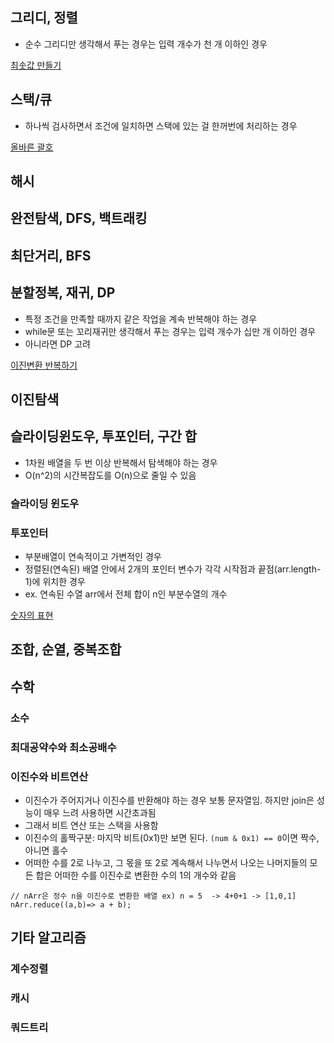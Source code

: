 ## 그리디, 정렬
- 순수 그리디만 생각해서 푸는 경우는 입력 개수가 천 개 이하인 경우

[최솟값 만들기](https://school.programmers.co.kr/learn/courses/30/lessons/12941)


## 스택/큐
- 하나씩 검사하면서 조건에 일치하면 스택에 있는 걸 한꺼번에 처리하는 경우

[올바른 괄호](https://school.programmers.co.kr/learn/courses/30/lessons/12909)

## 해시

## 완전탐색, DFS, 백트래킹

## 최단거리, BFS

## 분할정복, 재귀, DP
- 특정 조건을 만족할 때까지 같은 작업을 계속 반복해야 하는 경우
- while문 또는 꼬리재귀만 생각해서 푸는 경우는 입력 개수가 십만 개 이하인 경우
- 아니라면 DP 고려

[이진변환 반복하기](https://school.programmers.co.kr/learn/courses/30/lessons/70129)


## 이진탐색

## 슬라이딩윈도우, 투포인터, 구간 합
- 1차원 배열을 두 번 이상 반복해서 탐색해야 하는 경우
- O(n^2)의 시간복잡도를 O(n)으로 줄일 수 있음

### 슬라이딩 윈도우

### 투포인터
- 부분배열이 연속적이고 가변적인 경우
- 정렬된(연속된) 배열 안에서 2개의 포인터 변수가 각각 시작점과 끝점(arr.length-1)에 위치한 경우
- ex. 연속된 수열 arr에서 전체 합이 n인 부분수열의 개수

[숫자의 표현](https://school.programmers.co.kr/learn/courses/30/lessons/12924)



## 조합, 순열, 중복조합


## 수학
### 소수
### 최대공약수와 최소공배수
### 이진수와 비트연산
- 이진수가 주어지거나 이진수를 반환해야 하는 경우 보통 문자열임. 하지만 join은 성능이 매우 느려 사용하면 시간초과됨
- 그래서 비트 연산 또는 스택을 사용함
- 이진수의 홀짝구분: 마지막 비트(0x1)만 보면 된다. `(num & 0x1) == 0`이면 짝수, 아니면 홀수
- 어떠한 수를 2로 나누고, 그 몫을 또 2로 계속해서 나누면서 나오는 나머지들의 모든 합은 어떠한 수를 이진수로 변환한 수의 1의 개수와 같음
```
// nArr은 정수 n을 이진수로 변환한 배열 ex) n = 5  -> 4+0+1 -> [1,0,1]
nArr.reduce((a,b)=> a + b);
```


## 기타 알고리즘
### 계수정렬
### 캐시
### 쿼드트리
